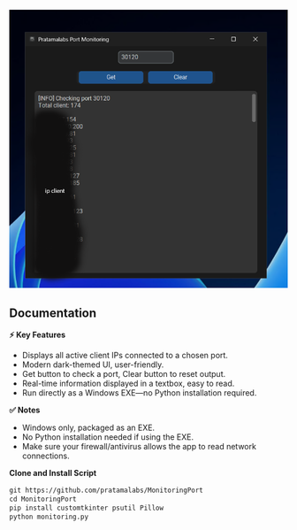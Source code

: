 ![Teks Alt](Screenshot.png)

## Documentation

**⚡ Key Features**
- Displays all active client IPs connected to a chosen port.
- Modern dark-themed UI, user-friendly.
- Get button to check a port, Clear button to reset output.
- Real-time information displayed in a textbox, easy to read.
- Run directly as a Windows EXE—no Python installation required.

**✅ Notes**
- Windows only, packaged as an EXE.
- No Python installation needed if using the EXE.
- Make sure your firewall/antivirus allows the app to read network connections.

**Clone and Install Script**

```shell script
git https://github.com/pratamalabs/MonitoringPort
cd MonitoringPort
pip install customtkinter psutil Pillow
python monitoring.py
```